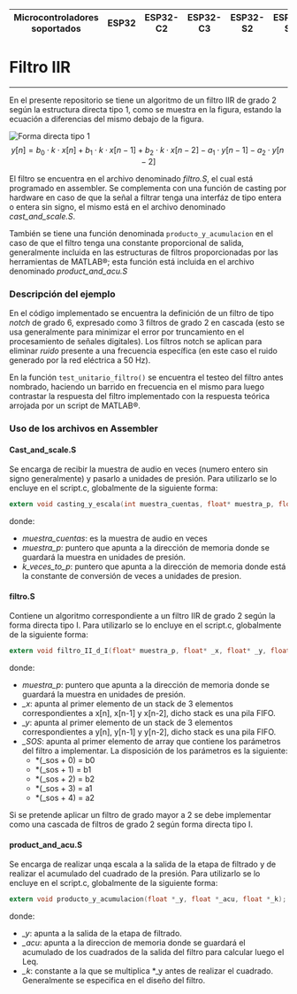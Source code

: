 | Microcontroladores soportados | ESP32 | ESP32-C2 | ESP32-C3 | ESP32-S2 | ESP32-S3 |
| ----------------------------- | ----- | -------- | -------- | -------- | -------- |

# Filtro IIR
***
En el presente repositorio se tiene un algoritmo de un filtro IIR de grado 2 según la estructura directa tipo 1, como se muestra en la figura, estando la ecuación a diferencias del mismo debajo de la figura.

![Forma directa tipo 1](/Imagenes/diagrama_filtro.png)
$$y[n] = b_0 \cdot k \cdot x[n] + b_1 \cdot k \cdot x[n-1] + b_2 \cdot k \cdot x[n-2] - a_1 \cdot y[n-1] - a_2 \cdot y[n-2]$$

El filtro se encuentra en el archivo denominado *filtro.S*, el cual está programado en assembler. Se complementa con una función de casting por hardware en caso de que la señal a filtrar tenga una interfáz de tipo entera o entera sin signo, el mismo está en el archivo denominado *cast_and_scale.S*.

También se tiene una función denominada `producto_y_acumulacion`
en el caso de que el filtro tenga una constante proporcional de salida, generalmente incluida en las estructuras de filtros proporcionadas por las herramientas de MATLAB®; esta función está incluida en el archivo denominado *product_and_acu.S*

### Descripción del ejemplo
En el código implementado se encuentra la definición de un filtro de tipo *notch* de grado 6, expresado como 3 filtros de grado 2 en cascada (esto se usa generalmente para minimizar el error por truncamiento en el procesamiento de señales digitales). Los filtros notch se aplican para eliminar *ruido* presente a una frecuencia específica (en este caso el ruido generado por la red eléctrica a 50 Hz).

En la función `test_unitario_filtro()` se encuentra el testeo del filtro antes nombrado, haciendo un barrido en frecuencia en el mismo para luego contrastar la respuesta del filtro implementado con la respuesta teórica arrojada por un script de MATLAB®. 


### Uso de los archivos en Assembler
#### Cast_and_scale.S
Se encarga de recibir la muestra de audio en veces (numero entero sin signo generalmente) y pasarlo a unidades de presión. Para utilizarlo se lo encluye en el script.c, globalmente de la siguiente forma:
```c
extern void casting_y_escala(int muestra_cuentas, float* muestra_p, float* k_veces_to_p);
```
donde:
- *muestra_cuentas*: es la muestra de audio en veces
- *muestra_p*: puntero que apunta a la dirección de memoria donde se guardará la muestra en unidades de presión.
- *k_veces_to_p*: puntero que apunta a la dirección de memoria donde está la constante de conversión de veces a unidades de presion.

#### filtro.S
Contiene un algoritmo correspondiente a un filtro IIR de grado 2 según la forma directa tipo I. Para utilizarlo se lo encluye en el script.c, globalmente de la siguiente forma:
```c
extern void filtro_II_d_I(float* muestra_p, float* _x, float* _y, float* _SOS);
```
donde:
- *muestra_p*: puntero que apunta a la dirección de memoria donde se guardará la muestra en unidades de presión.
- *_x*: apunta al primer elemento de un stack de 3 elementos correspondientes a x[n], x[n-1] y x[n-2], dicho stack es una pila FIFO.
- *_y*: apunta al primer elemento de un stack de 3 elementos correspondientes a y[n], y[n-1] y y[n-2], dicho stack es una pila FIFO.
- *_SOS*: apunta al primer elemento de array que contiene los parámetros del filtro a implementar. La disposición de los parámetros es la siguiente:
    - *(_sos + 0) = b0
    - *(_sos + 1) = b1
    - *(_sos + 2) = b2
    - *(_sos + 3) = a1
    - *(_sos + 4) = a2
    
Si se pretende aplicar un filtro de grado mayor a 2 se debe implementar como una cascada de filtros de grado 2 según forma directa tipo I.

#### product_and_acu.S
Se encarga de realizar unqa escala a la salida de la etapa de filtrado y de realizar el acumulado del cuadrado de la presión. Para utilizarlo se lo encluye en el script.c, globalmente de la siguiente forma:
```c
extern void producto_y_acumulacion(float *_y, float *_acu, float *_k);
```
donde:
- *_y*: apunta a la salida de la etapa de filtrado.
- *_acu*: apunta a la direccion de memoria donde se guardará el acumulado de los cuadrados de la salida del filtro para calcular luego el Leq.
- *_k*: constante a la que se multiplica *_y antes de realizar el cuadrado. Generalmente se especifica en el diseño del filtro.
